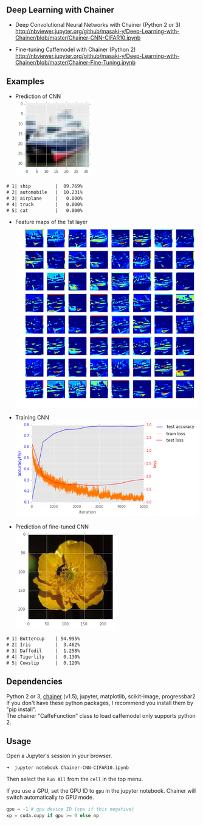 ## Deep Learning with Chainer  

* Deep Convolutional Neural Networks with Chainer (Python 2 or 3)  
http://nbviewer.jupyter.org/github/masaki-y/Deep-Learning-with-Chainer/blob/master/Chainer-CNN-CIFAR10.ipynb

* Fine-tuning Caffemodel with Chainer (Python 2)  
http://nbviewer.jupyter.org/github/masaki-y/Deep-Learning-with-Chainer/blob/master/Chainer-Fine-Tuning.ipynb


## Examples  
* Prediction of CNN  
![ship image in CIFAR-10](/examples/cifar10-ship.png)
```
# 1| ship         |  89.769%
# 2| automobile   |  10.231%
# 3| airplane     |   0.000%
# 4| truck        |   0.000%
# 5| cat          |   0.000%
```
* Feature maps of the 1st layer  
![feature maps](/examples/cifar10-fmap.png)

* Training CNN  
![training loss](/examples/cifar10-loss.png)  

* Prediction of fine-tuned CNN   
![buttercup image in dataset](/examples/finetuning-buttercup.png)
```
# 1| Buttercup    | 94.995%
# 2| Iris         |  3.462%
# 3| Daffodil     |  1.258%
# 4| Tigerlily    |  0.130%
# 5| Cowslip      |  0.120%
```

## Dependencies
Python 2 or 3, [chainer](http://chainer.org/) (v1.5), jupyter, matplotlib, scikit-image, progressbar2  
If you don't have these python packages, I recommend you install them by "pip install".  
The chainer "CaffeFunction" class to load caffemodel only supports python 2.  

## Usage
Open a Jupyter's session in your browser.  
```shellsession
➜  jupyter notebook Chainer-CNN-CIFAR10.ipynb
```
Then select the `Run All` from the `cell` in the top menu.  

If you use a GPU, set the GPU ID to `gpu` in the jupyter notebook.
Chainer will switch automatically to GPU mode.
```py
gpu = -1 # gpu device ID (cpu if this negative)
xp = cuda.cupy if gpu >= 0 else np  
```
